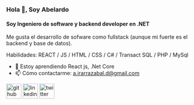 ### Hola 👋, Soy Abelardo
#### Soy Ingeniero de software y backend developer en .NET 
Me gusta el desarrollo de sofware como fullstack (aunque mi fuerte es el backend y base de datos).  

Habilidades:  REACT / JS / HTML / CSS / C# / Transact SQL / PHP / MySql  

- 🌱 Estoy aprendiendo React js, .Net Core 
- 📫 Cómo contactarme: a.irarrazabal.d@gmail.com 

[<img src='https://cdn.jsdelivr.net/npm/simple-icons@3.0.1/icons/github.svg' alt='github' height='40'>](https://github.com/airarrazabald)  [<img src='https://cdn.jsdelivr.net/npm/simple-icons@3.0.1/icons/linkedin.svg' alt='linkedin' height='40'>](https://www.linkedin.com/in/https://www.linkedin.com/in/airarrazabald//)  [<img src='https://cdn.jsdelivr.net/npm/simple-icons@3.0.1/icons/twitter.svg' alt='twitter' height='40'>](https://twitter.com/airarrazabald)  

